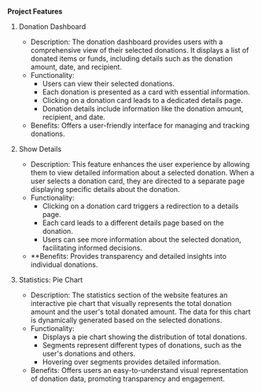 **Project Features**

1. Donation Dashboard
   - Description: The donation dashboard provides users with a comprehensive view of their selected donations. It displays a list of donated items or funds, including details such as the donation amount, date, and recipient.
   - Functionality:
     - Users can view their selected donations.
     - Each donation is presented as a card with essential information.
     - Clicking on a donation card leads to a dedicated details page.
     - Donation details include information like the donation amount, recipient, and date.
   - Benefits: Offers a user-friendly interface for managing and tracking donations.

2. Show Details
   - Description: This feature enhances the user experience by allowing them to view detailed information about a selected donation. When a user selects a donation card, they are directed to a separate page displaying specific details about the donation.
   - Functionality:
     - Clicking on a donation card triggers a redirection to a details page.
     - Each card leads to a different details page based on the donation.
     - Users can see more information about the selected donation, facilitating informed decisions.
   - **Benefits: Provides transparency and detailed insights into individual donations.

3. Statistics: Pie Chart
   - Description: The statistics section of the website features an interactive pie chart that visually represents the total donation amount and the user's total donated amount. The data for this chart is dynamically generated based on the selected donations.
   - Functionality:
     - Displays a pie chart showing the distribution of total donations.
     - Segments represent different types of donations, such as the user's donations and others.
     - Hovering over segments provides detailed information.
   - Benefits: Offers users an easy-to-understand visual representation of donation data, promoting transparency and engagement.

